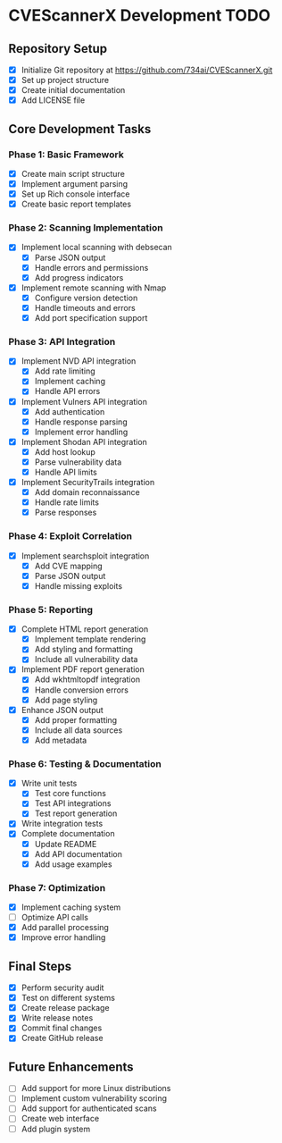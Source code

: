 # CVEScannerX Development TODO

## Repository Setup
- [x] Initialize Git repository at https://github.com/734ai/CVEScannerX.git
- [x] Set up project structure
- [x] Create initial documentation
- [x] Add LICENSE file

## Core Development Tasks

### Phase 1: Basic Framework
- [x] Create main script structure
- [x] Implement argument parsing
- [x] Set up Rich console interface
- [x] Create basic report templates

### Phase 2: Scanning Implementation
- [x] Implement local scanning with debsecan
  - [x] Parse JSON output
  - [x] Handle errors and permissions
  - [x] Add progress indicators
- [x] Implement remote scanning with Nmap
  - [x] Configure version detection
  - [x] Handle timeouts and errors
  - [x] Add port specification support

### Phase 3: API Integration
- [x] Implement NVD API integration
  - [x] Add rate limiting
  - [x] Implement caching
  - [x] Handle API errors
- [x] Implement Vulners API integration
  - [x] Add authentication
  - [x] Handle response parsing
  - [x] Implement error handling
- [x] Implement Shodan API integration
  - [x] Add host lookup
  - [x] Parse vulnerability data
  - [x] Handle API limits
- [x] Implement SecurityTrails integration
  - [x] Add domain reconnaissance
  - [x] Handle rate limits
  - [x] Parse responses

### Phase 4: Exploit Correlation
- [x] Implement searchsploit integration
  - [x] Add CVE mapping
  - [x] Parse JSON output
  - [x] Handle missing exploits

### Phase 5: Reporting
- [x] Complete HTML report generation
  - [x] Implement template rendering
  - [x] Add styling and formatting
  - [x] Include all vulnerability data
- [x] Implement PDF report generation
  - [x] Add wkhtmltopdf integration
  - [x] Handle conversion errors
  - [x] Add page styling
- [x] Enhance JSON output
  - [x] Add proper formatting
  - [x] Include all data sources
  - [x] Add metadata

### Phase 6: Testing & Documentation
- [x] Write unit tests
  - [x] Test core functions
  - [x] Test API integrations
  - [x] Test report generation
- [x] Write integration tests
- [x] Complete documentation
  - [x] Update README
  - [x] Add API documentation
  - [x] Add usage examples

### Phase 7: Optimization
- [x] Implement caching system
- [ ] Optimize API calls
- [x] Add parallel processing
- [x] Improve error handling

## Final Steps
- [x] Perform security audit
- [x] Test on different systems
- [x] Create release package
- [x] Write release notes
- [x] Commit final changes
- [x] Create GitHub release

## Future Enhancements
- [ ] Add support for more Linux distributions
- [ ] Implement custom vulnerability scoring
- [ ] Add support for authenticated scans
- [ ] Create web interface
- [ ] Add plugin system
